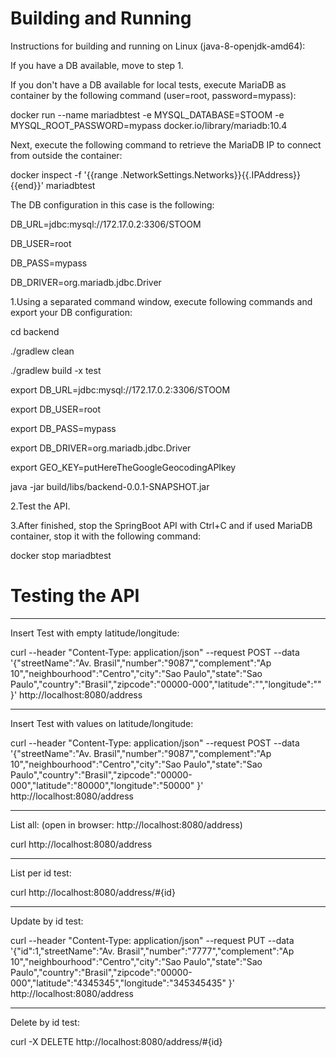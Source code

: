 # Building and Running

Instructions for building and running on Linux (java-8-openjdk-amd64):

If you have a DB available, move to step 1.

If you don't have a DB available for local tests, execute MariaDB as container by the following command (user=root, password=mypass):

docker run --name mariadbtest -e MYSQL_DATABASE=STOOM -e MYSQL_ROOT_PASSWORD=mypass docker.io/library/mariadb:10.4


Next, execute the following command to retrieve the MariaDB IP to connect from outside the container:

docker inspect -f '{{range .NetworkSettings.Networks}}{{.IPAddress}}{{end}}' mariadbtest


The DB configuration in this case is the following:

DB_URL=jdbc:mysql://172.17.0.2:3306/STOOM

DB_USER=root

DB_PASS=mypass

DB_DRIVER=org.mariadb.jdbc.Driver


1.Using a separated command window, execute following commands and export your DB configuration:

cd backend

./gradlew clean

./gradlew build -x test

export DB_URL=jdbc:mysql://172.17.0.2:3306/STOOM

export DB_USER=root

export DB_PASS=mypass

export DB_DRIVER=org.mariadb.jdbc.Driver

export GEO_KEY=putHereTheGoogleGeocodingAPIkey


java -jar build/libs/backend-0.0.1-SNAPSHOT.jar

2.Test the API.

3.After finished, stop the SpringBoot API with Ctrl+C and if used MariaDB container, stop it with the following command:

docker stop mariadbtest


# Testing the API

---------------------------------------------------------------------------------------

Insert Test with empty latitude/longitude:

curl --header "Content-Type: application/json"
  --request POST
  --data '{"streetName":"Av. Brasil","number":"9087","complement":"Ap 10","neighbourhood":"Centro","city":"Sao Paulo","state":"Sao Paulo","country":"Brasil","zipcode":"00000-000","latitude":"","longitude":"" }' 
  http://localhost:8080/address


---------------------------------------------------------------------------------------
  
Insert Test with values on latitude/longitude:

curl --header "Content-Type: application/json"
  --request POST
  --data '{"streetName":"Av. Brasil","number":"9087","complement":"Ap 10","neighbourhood":"Centro","city":"Sao Paulo","state":"Sao Paulo","country":"Brasil","zipcode":"00000-000","latitude":"80000","longitude":"50000" }' 
  http://localhost:8080/address  
  
---------------------------------------------------------------------------------------
  
List all: (open in browser: http://localhost:8080/address)

curl http://localhost:8080/address 
  
---------------------------------------------------------------------------------------

List per id test:

curl http://localhost:8080/address/#{id}

---------------------------------------------------------------------------------------

Update by id test:

curl --header "Content-Type: application/json" 
  --request PUT 
  --data '{"id":1,"streetName":"Av. Brasil","number":"7777","complement":"Ap 10","neighbourhood":"Centro","city":"Sao Paulo","state":"Sao Paulo","country":"Brasil","zipcode":"00000-000","latitude":"4345345","longitude":"345345435" }' 
  http://localhost:8080/address

---------------------------------------------------------------------------------------

Delete by id test:

curl -X DELETE http://localhost:8080/address/#{id}


  